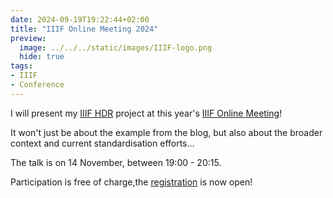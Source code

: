 ```yaml
---
date: 2024-09-19T19:22:44+02:00
title: "IIIF Online Meeting 2024"
preview:
  image: ../../../static/images/IIIF-logo.png
  hide: true
tags:
- IIIF
- Conference
---
```


I will present my [IIIF HDR](/post/) project at this year's [IIIF Online Meeting](https://iiif.io/event/2024/online-meeting/)!
<!--more-->

It won't just be about the example from the blog, but also about the broader context and current standardisation efforts...

The talk is on 14 November, between 19:00 - 20:15.

Participation is free of charge,the [registration](https://www.eventbrite.com/e/2024-iiif-online-meeting-working-learning-tickets-1028127195117) is now open!
